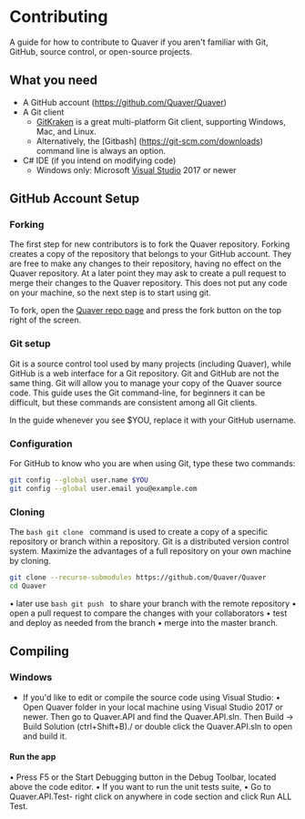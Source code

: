 # **Contributing**
A guide for how to contribute to Quaver if you aren't familiar with Git, GitHub, source control, or open-source projects.


## **What you need**
- A GitHub account (https://github.com/Quaver/Quaver)
- A Git client
    - [GitKraken](https://www.gitkraken.com/) is a great multi-platform Git client, supporting Windows, Mac, and Linux.
    - Alternatively, the [Gitbash] (https://git-scm.com/downloads) command line is always an option.
- C# IDE (if you intend on modifying code)
    - Windows only: Microsoft [Visual Studio](https://visualstudio.microsoft.com/downloads/) 2017 or newer


## **GitHub Account Setup**

### **Forking**


The first step for new contributors is to fork the Quaver repository. Forking creates a copy of the repository that belongs to your GitHub account. They are free to make any changes to their repository, having no effect on the Quaver repository. At a later point they may ask to create a pull request to merge their changes to the Quaver repository. This does not put any code on your machine, so the next step is to start using git.

To fork, open the [Quaver repo page](https://github.com/Quaver/Quaver) and press the fork button on the top right of the screen.


### **Git setup**

Git is a source control tool used by many projects (including Quaver), while GitHub is a web interface for a Git repository. Git and GitHub are not the same thing. Git will allow you to manage your copy of the Quaver source code. This guide uses the Git command-line, for beginners it can be difficult, but these commands are consistent among all Git clients.

In the guide whenever you see $YOU, replace it with your GitHub username.


### **Configuration**
For GitHub to know who you are when using Git, type these two commands:
```bash
git config --global user.name $YOU
git config --global user.email you@example.com
```

### **Cloning**

The ```bash git clone ``` command is used to create a copy of a specific repository or branch within a repository.
Git is a distributed version control system. Maximize the advantages of a full repository on your own machine by cloning.
```bash
git clone --recurse-submodules https://github.com/Quaver/Quaver
cd Quaver
```
•   later use ```bash git push ``` to share your branch with the remote repository
•	open a pull request to compare the changes with your collaborators
•	test and deploy as needed from the branch
•	merge into the master branch.


## **Compiling**

### **Windows**

- If you'd like to edit or compile the source code using Visual Studio:
•	Open Quaver folder in your local machine using Visual Studio 2017 or newer. Then go to Quaver.API and find the Quaver.API.sln. Then Build → Build Solution (ctrl+Shift+B)./ or double click the Quaver.API.sln to open and build it.

#### **Run the app**
•	Press F5 or the Start Debugging button in the Debug Toolbar, located above the code editor. 
•	If you want to run the unit tests suite,
        • Go to Quaver.API.Test- right click on anywhere in code section and click Run ALL Test.










